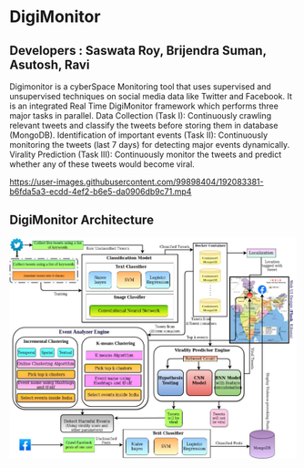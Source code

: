 # DigiMonitor
## Developers : __Saswata Roy, Brijendra Suman, Asutosh, Ravi__
Digimonitor is a cyberSpace Monitoring tool that uses supervised and unsupervised techniques on social media data like Twitter and Facebook. It is an integrated Real Time DigiMonitor framework which performs three major tasks in parallel. Data Collection (Task I): Continuously crawling relevant tweets and classify the tweets before storing them in database (MongoDB). Identification of important events (Task II): Continuously monitoring the tweets (last 7 days) for detecting major events dynamically. Virality Prediction (Task III): Continuously monitor the tweets and predict whether any of these tweets would become viral.





https://user-images.githubusercontent.com/99898404/192083381-b6fda5a3-ecdd-4ef2-b6e5-da0906db9c71.mp4




## DigiMonitor Architecture

![](DigiMonitor.png)
